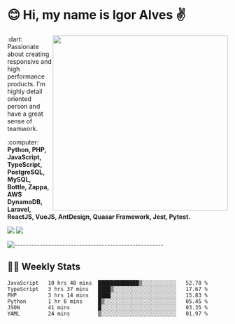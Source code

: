 # :blush: Hi, my name is Igor Alves :v:

<img src="https://github-readme-stats.vercel.app/api?username=iguit0&show_icons=true&include_all_commits=true&count_private=true&theme=dark" min-width="400px" max-width="400px" width="400px" align="right" />

<p align="left"> 
  :dart: Passionate about creating responsive and high performance products.
  I'm highly detail oriented person and have a great sense of teamwork.
</p>

<p align="left">
  :computer: <strong>Python, PHP, JavaScript, TypeScript, PostgreSQL, MySQL, Bottle, Zappa, AWS DynamoDB, Laravel, ReactJS, VueJS, AntDesign, Quasar Framework, Jest, Pytest.</strong>
</p>

<p align="left">
  <a href="https://www.linkedin.com/in/igor-lucio-alves" target="_blank" rel="noopener noreferrer" alt="LinkedIn">
  <img src="https://img.shields.io/badge/LinkedIn-0077B5?style=for-the-badge&logo=linkedin&logoColor=white" /></a>

  <a href="https://t.me/iguit0" target="_blank" rel="noopener noreferrer" alt="Telegram">
  <img src="https://img.shields.io/badge/Telegram-2CA5E0?style=for-the-badge&logo=telegram&logoColor=white" /></a>
</p>

![-----------------------------------------------------](https://raw.githubusercontent.com/andreasbm/readme/master/assets/lines/aqua.png)

## :man_technologist: Weekly Stats
<!--START_SECTION:waka-->

```text
JavaScript   10 hrs 48 mins  █████████████▒░░░░░░░░░░░   52.78 %
TypeScript   3 hrs 37 mins   ████▒░░░░░░░░░░░░░░░░░░░░   17.67 %
PHP          3 hrs 14 mins   ████░░░░░░░░░░░░░░░░░░░░░   15.83 %
Python       1 hr 6 mins     █▒░░░░░░░░░░░░░░░░░░░░░░░   05.45 %
JSON         41 mins         █░░░░░░░░░░░░░░░░░░░░░░░░   03.35 %
YAML         24 mins         ▒░░░░░░░░░░░░░░░░░░░░░░░░   01.97 %
```

<!--END_SECTION:waka-->
